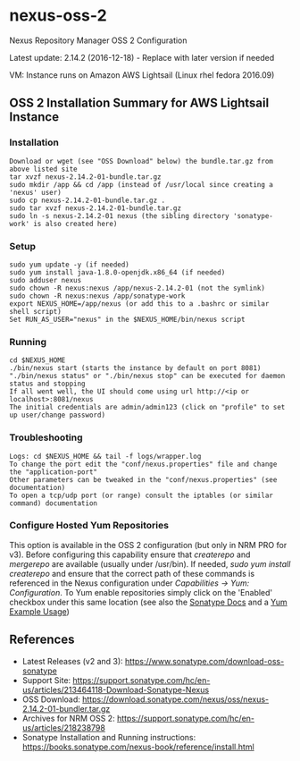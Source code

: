 # nexus-oss-2

Nexus Repository Manager OSS 2 Configuration

Latest update: 2.14.2 (2016-12-18) - Replace with later version if needed

VM: Instance runs on Amazon AWS Lightsail (Linux rhel fedora 2016.09)

## OSS 2 Installation Summary for AWS Lightsail Instance

### Installation
```
Download or wget (see "OSS Download" below) the bundle.tar.gz from above listed site
tar xvzf nexus-2.14.2-01-bundle.tar.gz
sudo mkdir /app && cd /app (instead of /usr/local since creating a 'nexus' user)
sudo cp nexus-2.14.2-01-bundle.tar.gz .
sudo tar xvzf nexus-2.14.2-01-bundle.tar.gz
sudo ln -s nexus-2.14.2-01 nexus (the sibling directory 'sonatype-work' is also created here)
```

### Setup
```
sudo yum update -y (if needed)
sudo yum install java-1.8.0-openjdk.x86_64 (if needed)
sudo adduser nexus
sudo chown -R nexus:nexus /app/nexus-2.14.2-01 (not the symlink)
sudo chown -R nexus:nexus /app/sonatype-work
export NEXUS_HOME=/app/nexus (or add this to a .bashrc or similar shell script)
Set RUN_AS_USER="nexus" in the $NEXUS_HOME/bin/nexus script
```

### Running
```
cd $NEXUS_HOME
./bin/nexus start (starts the instance by default on port 8081)
"./bin/nexus status" or "./bin/nexus stop" can be executed for daemon status and stopping
If all went well, the UI should come using url http://<ip or localhost>:8081/nexus
The initial credentials are admin/admin123 (click on "profile" to set up user/change password)
```

### Troubleshooting
```
Logs: cd $NEXUS_HOME && tail -f logs/wrapper.log
To change the port edit the "conf/nexus.properties" file and change the "application-port"
Other parameters can be tweaked in the "conf/nexus.properties" (see documentation)
To open a tcp/udp port (or range) consult the iptables (or similar command) documentation
```

### Configure Hosted Yum Repositories

This option is available in the OSS 2 configuration (but only in NRM PRO for v3). Before configuring 
this capability ensure that _createrepo_ and _mergerepo_ are available (usually under /usr/bin). If needed,
_sudo yum install createrepo_ and ensure that the correct path of these commands is referenced in the 
Nexus configuration under _Capabilities -> Yum: Configuration_. To Yum enable repositories simply click 
on the 'Enabled' checkbox under this same location (see also the [Sonatype Docs](https://books.sonatype.com/nexus-book/reference/yum-configuration.html) and a [Yum Example Usage](https://books.sonatype.com/nexus-book/reference/yum-example-usage.html))

## References
* Latest Releases (v2 and 3): https://www.sonatype.com/download-oss-sonatype
* Support Site: https://support.sonatype.com/hc/en-us/articles/213464118-Download-Sonatype-Nexus
* OSS Download: https://download.sonatype.com/nexus/oss/nexus-2.14.2-01-bundler.tar.gz
* Archives for NRM OSS 2: https://support.sonatype.com/hc/en-us/articles/218238798
* Sonatype Installation and Running instructions: https://books.sonatype.com/nexus-book/reference/install.html
